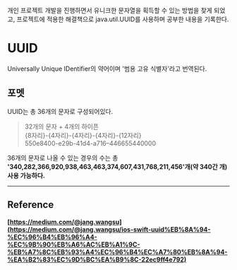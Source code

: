 개인 프로젝트 개발을 진행하면서 유니크한 문자열을 획득할 수 있는 방법을 찾게 되었고, 프로젝트에 적용한 해결책으로 java.util.UUID를 사용하며 공부한 내용을 기록한다.  

# UUID  
Universally Unique IDentifier의 약어이며 '범용 고유 식별자'라고 번역된다.  

## 포멧  
UUID는 총 36개의 문자로 구성되어있다.  
> 32개의 문자 + 4개의 하이픈  
> {8자리}-{4자리}-{4자리}-{4자리}-{12자리}  
> 550e8400-e29b-41d4-a716–446655440000  

36개의 문자로 나올 수 있는 경우의 수는 총 <b>'340,282,366,920,938,463,463,374,607,431,768,211,456'<b>개(약 340간 개) 사용 가능하다.

---
## Reference  
[https://medium.com/@jang.wangsu](https://medium.com/@jang.wangsu/ios-swift-uuid%EB%8A%94-%EC%96%B4%EB%96%A4-%EC%9B%90%EB%A6%AC%EB%A1%9C-%EB%A7%8C%EB%93%A4%EC%96%B4%EC%A7%80%EB%8A%94-%EA%B2%83%EC%9D%BC%EA%B9%8C-22ec9ff4e792)
